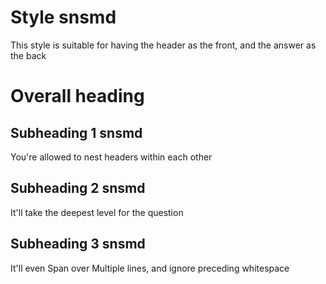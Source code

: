 # Style snsmd

This style is suitable for having the header as the front, and the answer as the back

# Overall heading

## Subheading 1 snsmd

You're allowed to nest headers within each other

## Subheading 2 snsmd

It'll take the deepest level for the question

## Subheading 3 snsmd

It'll even
Span over
Multiple lines, and ignore preceding whitespace
